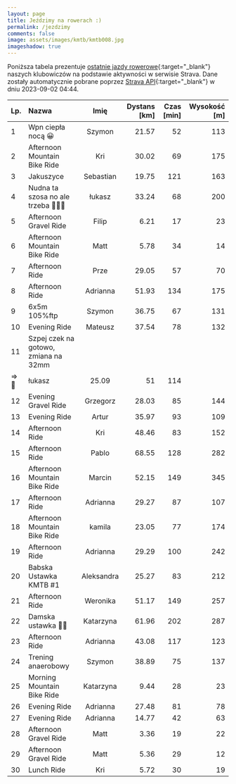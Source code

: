 ```yaml
---
layout: page
title: Jeździmy na rowerach :)
permalink: /jezdzimy
comments: false
image: assets/images/kmtb/kmtb008.jpg
imageshadow: true
---
```


Poniższa tabela prezentuje [ostatnie jazdy rowerowe](https://www.strava.com/clubs/336381){:target="_blank"} naszych klubowiczów na podstawie aktywności w serwisie Strava. Dane zostały automatycznie pobrane poprzez [Strava API](https://developers.strava.com/docs/reference/#api-Clubs-getClubActivitiesById){:target="_blank"} w dniu 2023-09-02 04:44.

Lp. | Nazwa | Imię | Dystans [km] | Czas [min] | Wysokość [m]
:--- | :--- | :---: | ---: | ---: | ---:
1|Wpn ciepła nocą 😀|Szymon|21.57|52|113
2|Afternoon Mountain Bike Ride|Kri|30.02|69|175
3|Jakuszyce|Sebastian|19.75|121|163
4|Nudna ta szosa no ale trzeba 🚵🤘😎|łukasz|33.24|68|200
5|Afternoon Gravel Ride|Filip|6.21|17|23
6|Afternoon Mountain Bike Ride|Matt|5.78|34|14
7|Afternoon Ride|Prze|29.05|57|70
8|Afternoon Ride|Adrianna|51.93|134|175
9|6x5m 105%ftp|Szymon|36.75|67|131
10|Evening Ride|Mateusz|37.54|78|132
11|Szpej czek na gotowo, zmiana na 32mm
=> 🚵|łukasz|25.09|51|114
12|Evening Gravel Ride|Grzegorz|28.03|85|144
13|Evening Ride|Artur|35.97|93|109
14|Afternoon Ride|Kri|48.46|83|152
15|Afternoon Ride|Pablo|68.55|128|282
16|Afternoon Mountain Bike Ride|Marcin|52.15|149|345
17|Afternoon Ride|Adrianna|29.27|87|107
18|Afternoon Mountain Bike Ride|kamila|23.05|77|174
19|Afternoon Ride|Adrianna|29.29|100|242
20|Babska Ustawka KMTB #1|Aleksandra|25.27|83|212
21|Afternoon Ride|Weronika|51.17|149|257
22|Damska ustawka 🚴😀|Katarzyna|61.96|202|287
23|Afternoon Ride|Adrianna|43.08|117|123
24|Trening anaerobowy|Szymon|38.89|75|137
25|Morning Mountain Bike Ride|Katarzyna|9.44|28|23
26|Evening Ride|Adrianna|27.48|81|78
27|Evening Ride|Adrianna|14.77|42|63
28|Afternoon Gravel Ride|Matt|3.36|19|22
29|Afternoon Gravel Ride|Matt|5.36|29|12
30|Lunch Ride|Kri|5.72|30|19
